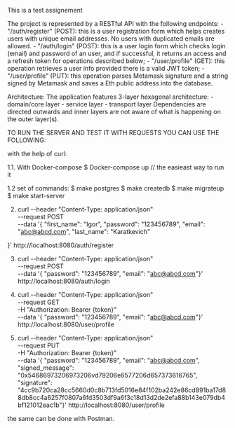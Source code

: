 This is a test assignement

The project is represented by a RESTful API with the following endpoints:
    - "/auth/register" (POST): this is a user registration form which helps creates users with unique email addresses. No users with duplicated emails are allowed.
	- "/auth/login" (POST): this is a user login form which checks login (email) and password of an user, and if successful, it returns an access and a refresh token for operations described below;
	- "/user/profile" (GET): this operation retrieves a user info provided there is a valid JWT token;
	- "/user/profile" (PUT): this operation parses Metamask signature and a string signed by Metamask and saves a Eth public address into the database.

Architecture:
    The application features 3-layer hexagonal architecture:
    - domain/core layer
    - service layer
    - transport layer
Dependencies are directed outwards and inner layers are not aware of what is happening on the outer layer(s).

TO RUN THE SERVER AND TEST IT WITH REQUESTS YOU CAN USE THE FOLLOWING:

with the help of curl:
<!-- Srart the server -->
1.1. With Docker-compose
    $ Docker-compose up // the easieast way to run it

1.2 set of commands:
    $ make postgres
    $ make createdb
    $ make migrateup
    $ make start-server

<!-- Run Register User command -->
2. curl --header "Content-Type: application/json" \
--request POST  \
--data '{
    "first_name": "Igor",
    "password": "123456789",
    "email": "abc@abcd.com",
    "last_name": "Karatkevich"

}' http://localhost:8080/auth/register

<!-- Run Login command -->
3. curl --header "Content-Type: application/json" \
--request POST  \
--data '{
    "password": "123456789",
    "email": "abc@abcd.com"}' http://localhost:8080/auth/login

<!-- Run Get User command: replace '{token}' with JWT token received in the step 3 -->
4. curl --header "Content-Type: application/json" \
--request GET  \
-H "Authorization: Bearer {token}" \
--data '{
    "password": "123456789",
    "email": "abc@abcd.com"}' http://localhost:8080/user/profile

<!-- Run Update User command which passes login info, signed string from Metamask and a signature from Metamask, parses them and saved public Eth address into the database. Replace '{token}' with JWT token received in the step 3 -->
5. curl --header "Content-Type: application/json" \
--request PUT  \
-H "Authorization: Bearer {token}" \
--data '{
    "password": "123456789",
    "email": "abc@abcd.com",
    "signed_message": "0x54686973206973206vd79206e6577206d657373616765",
    "signature": "4cc9b720ca28cc5660d0c8b713fd5016e84f102ba242e86cd891ba17d88db8cc4a6257f0807a6fd3503df9a6f3c18d13d2de2efa88b143e079db4bf121012eac1b"}' http://localhost:8080/user/profile

the same can be done with Postman.